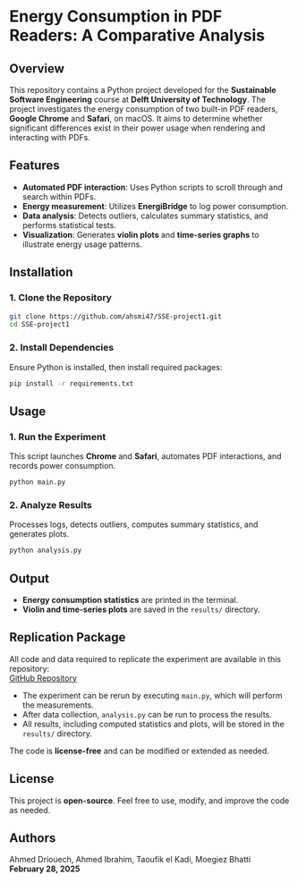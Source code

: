 # Energy Consumption in PDF Readers: A Comparative Analysis

## Overview

This repository contains a Python project developed for the **Sustainable Software Engineering** course at **Delft University of Technology**. The project investigates the energy consumption of two built-in PDF readers, **Google Chrome** and **Safari**, on macOS. It aims to determine whether significant differences exist in their power usage when rendering and interacting with PDFs.

## Features

- **Automated PDF interaction**: Uses Python scripts to scroll through and search within PDFs.
- **Energy measurement**: Utilizes **EnergiBridge** to log power consumption.
- **Data analysis**: Detects outliers, calculates summary statistics, and performs statistical tests.
- **Visualization**: Generates **violin plots** and **time-series graphs** to illustrate energy usage patterns.

## Installation

### 1. Clone the Repository
```bash
git clone https://github.com/ahsmi47/SSE-project1.git
cd SSE-project1
```

### 2. Install Dependencies
Ensure Python is installed, then install required packages:
```bash
pip install -r requirements.txt
```

## Usage

### 1. Run the Experiment
This script launches **Chrome** and **Safari**, automates PDF interactions, and records power consumption.
```bash
python main.py
```

### 2. Analyze Results
Processes logs, detects outliers, computes summary statistics, and generates plots.
```bash
python analysis.py
```

## Output

- **Energy consumption statistics** are printed in the terminal.
- **Violin and time-series plots** are saved in the `results/` directory.

## Replication Package

All code and data required to replicate the experiment are available in this repository:  
[GitHub Repository](https://github.com/ahsmi47/SSE-project1)

- The experiment can be rerun by executing `main.py`, which will perform the measurements.
- After data collection, `analysis.py` can be run to process the results.
- All results, including computed statistics and plots, will be stored in the `results/` directory.

The code is **license-free** and can be modified or extended as needed.

## License

This project is **open-source**. Feel free to use, modify, and improve the code as needed.

## Authors

Ahmed Driouech, Ahmed Ibrahim, Taoufik el Kadi, Moegiez Bhatti  
**February 28, 2025**
```
